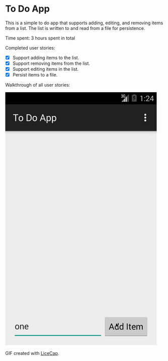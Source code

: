 # To Do App

This is a simple to do app that supports adding, editing, and removing items from a list.  The list is written to and read from a file for persistence.

Time spent: 3 hours spent in total

Completed user stories:

* [x] Support adding items to the list.
* [x] Support removing items from the list.
* [x] Support editing items in the list.
* [x] Persist items to a file.

Walkthrough of all user stories:

![Video Walkthrough](demo.gif)

GIF created with [LiceCap](http://www.cockos.com/licecap/).